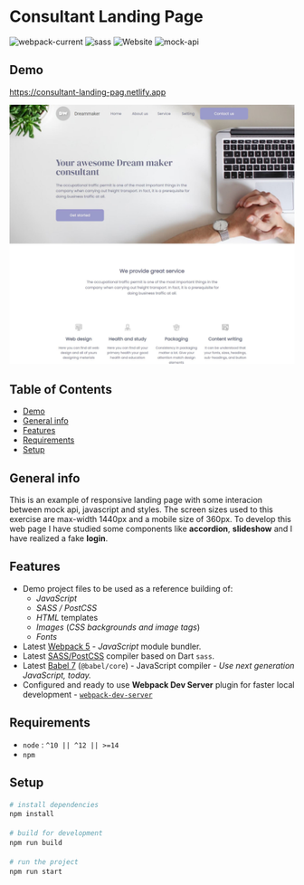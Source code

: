 # Consultant Landing Page

![webpack-current](https://img.shields.io/badge/webpack-5.28.0-green?logo=webpack)
![sass](https://img.shields.io/badge/sass-1.32.8-green?logo=sass)
![Website](https://img.shields.io/badge/web--site-up-green)
![mock-api](https://img.shields.io/badge/mock--api-up-green)

## Demo

https://consultant-landing-pag.netlify.app


![Consultant](src/images/homepage.JPG)

## Table of Contents
* [Demo](#demo)
* [General info](#general-info)
* [Features](#features)
* [Requirements](#requirements)
* [Setup](#setup)

## General info

This is an example of responsive landing page with some interacion between mock api, javascript and styles. The screen sizes used to this exercise are max-width 1440px and a mobile size of 360px. To develop this web page I have studied some components like **accordion**, **slideshow** and I have realized a fake **login**.

## Features

* Demo project files to be used as a reference building of:
  * *JavaScript*
  * *SASS / PostCSS*
  * *HTML* templates
  * *Images* (*CSS backgrounds and image tags*)
  * *Fonts*
* Latest [Webpack 5](https://github.com/webpack/webpack) - *JavaScript* module bundler. 
* Latest [SASS/PostCSS](https://github.com/sass/sass) compiler based on Dart `sass`.
* Latest [Babel 7](https://github.com/babel/babel) (`@babel/core`) - JavaScript compiler - _Use next generation JavaScript, today._
* Configured and ready to use **Webpack Dev Server** plugin for faster local development - [`webpack-dev-server`](https://webpack.js.org/configuration/dev-server/)

## Requirements

* `node` : `^10 || ^12 || >=14`
* `npm`

## Setup


``` bash
# install dependencies
npm install

# build for development
npm run build

# run the project
npm run start
```



